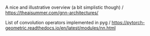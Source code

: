 A nice and illustrative overview (a bit simplistic though) /
https://theaisummer.com/gnn-architectures/

List of convolution operators implemented in pyg /
https://pytorch-geometric.readthedocs.io/en/latest/modules/nn.html
